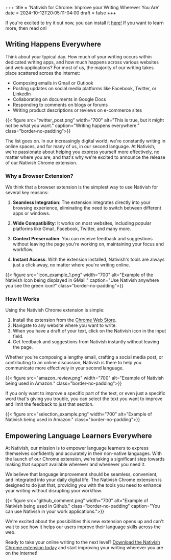 +++
title = 'Nativish for Chrome: Improve your Writing Wherever You Are'
date = 2024-10-12T20:05:11-04:00
draft = false
+++

If you're excited to try it out now, you can install it [here!](https://chromewebstore.google.com/detail/nativish/ffppgjhignpohikjijnamnkebefoooch) If you want to learn more, then read on!

## Writing Happens Everywhere

Think about your typical day. How much of your writing occurs within dedicated writing apps, and how much happens across various websites and web applications? For most of us, the majority of our writing takes place scattered across the internet:

- Composing emails in Gmail or Outlook
- Posting updates on social media platforms like Facebook, Twitter, or LinkedIn
- Collaborating on documents in Google Docs
- Responding to comments on blogs or forums
- Writing product descriptions or reviews on e-commerce sites

{{< figure src="twitter_post.png" width="700" alt="This is true, but it might not be what you want." caption="Writing happens everywhere." class="border-no-padding">}}

The list goes on. In our increasingly digital world, we're constantly writing in online spaces, and for many of us, in our second language. At Nativish, we're passionate about helping you express yourself more effectively, no matter where you are, and that's why we're excited to announce the release of our Nativish Chrome extension.

### Why a Browser Extension?

We think that a browser extension is the simplest way to use Nativish for several key reasons:

1. **Seamless Integration**: The extension integrates directly into your browsing experience, eliminating the need to switch between different apps or windows.

2. **Wide Compatibility**: It works on most websites, including popular platforms like Gmail, Facebook, Twitter, and many more.

3. **Context Preservation**: You can receive feedback and suggestions without leaving the page you're working on, maintaining your focus and workflow.

4. **Instant Access**: With the extension installed, Nativish's tools are always just a click away, no matter where you're writing online.

{{< figure src="icon_example_1.png" width="700" alt="Example of the Nativish Icon being displayed in GMail." caption="Use Nativish anywhere you see the green icon!" class="border-no-padding">}}

### How It Works

Using the Nativish Chrome extension is simple:

1. Install the extension from the [Chrome Web Store](https://chromewebstore.google.com/detail/nativish/ffppgjhignpohikjijnamnkebefoooch).
2. Navigate to any website where you want to write.
3. When you have a draft of your text, click on the Nativish icon in the input field.
4. Get feedback and suggestions from Nativish instantly without leaving the page.

Whether you're composing a lengthy email, crafting a social media post, or contributing to an online discussion, Nativish is there to help you communicate more effectively in your second language.

{{< figure src="amazon_review.png" width="700" alt="Example of Nativish being used in Amazon." class="border-no-padding">}}

If you only want to improve a specific part of the text, or even just a specific word that's giving you trouble, you can select the text you want to improve and limit the feedback to just that section.

{{< figure src="selection_example.png" width="700" alt="Example of Nativish being used in Amazon." class="border-no-padding">}}
## Empowering Language Learners Everywhere

At Nativish, our mission is to empower language learners to express themselves confidently and accurately in their non-native languages. With the launch of our Chrome extension, we're taking a significant step towards making that support available wherever and whenever you need it.

We believe that language improvement should be seamless, convenient, and integrated into your daily digital life. The Nativish Chrome extension is designed to do just that, providing you with the tools you need to enhance your writing without disrupting your workflow.

{{< figure src="github_comment.png" width="700" alt="Example of Nativish being used in Github." class="border-no-padding" caption="You can use Nativish in your work applications.">}}

We're excited about the possibilities this new extension opens up and can't wait to see how it helps our users improve their language skills across the web.

Ready to take your online writing to the next level? [Download the Nativish Chrome extension today](https://chromewebstore.google.com/detail/nativish/ffppgjhignpohikjijnamnkebefoooch) and start improving your writing wherever you are on the internet!

